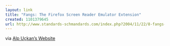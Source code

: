 ```yaml
---
layout: link
title: "Fangs: The Firefox Screen Reader Emulator Extension"
created: 1101379645
url: http://www.standards-schmandards.com/index.php?2004/11/22/8-fangs-release-05
---
```

via [Alp Uçkan’s Website][]

  [Alp Uçkan’s Website]: http://uckan.info/2004/11/24/firefox-screen-reader-emulator/
